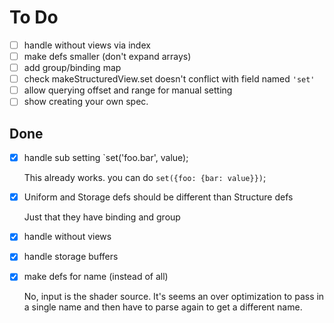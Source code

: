# To Do

- [ ] handle without views via index
- [ ] make defs smaller (don't expand arrays)
- [ ] add group/binding map
- [ ] check makeStructuredView.set doesn't conflict with field named `'set'`
- [ ] allow querying offset and range for manual setting
- [ ] show creating your own spec.

## Done

- [X] handle sub setting `set('foo.bar', value);

  This already works. you can do `set({foo: {bar: value}})`;

- [X] Uniform and Storage defs should be different than Structure defs

  Just that they have binding and group

- [X] handle without views
- [X] handle storage buffers
- [X] make defs for name (instead of all)

  No, input is the shader source. It's seems an over optimization
  to pass in a single name and then have to parse again to get a different
  name.
